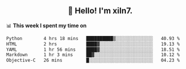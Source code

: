 <h2 align="center">👋 Hello! I'm xiln7.</h2>

📊 **This week I spent my time on**
<!--START_SECTION:waka-->

```txt
Python        4 hrs 18 mins   ██████████▒░░░░░░░░░░░░░░   40.93 %
HTML          2 hrs           ████▓░░░░░░░░░░░░░░░░░░░░   19.13 %
YAML          1 hr 56 mins    ████▓░░░░░░░░░░░░░░░░░░░░   18.51 %
Markdown      1 hr 3 mins     ██▓░░░░░░░░░░░░░░░░░░░░░░   10.12 %
Objective-C   26 mins         █░░░░░░░░░░░░░░░░░░░░░░░░   04.23 %
```

<!--END_SECTION:waka-->


